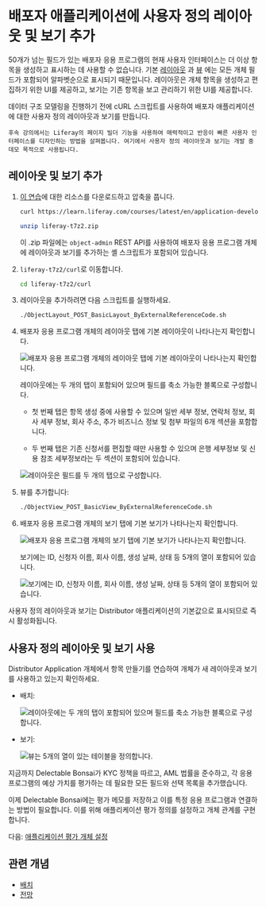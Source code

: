 # 배포자 애플리케이션에 사용자 정의 레이아웃 및 보기 추가

50개가 넘는 필드가 있는 배포자 응용 프로그램의 현재 사용자 인터페이스는 더 이상 항목을 생성하고 표시하는 데 사용할 수 없습니다. 기본 [레이아웃](https://learn.liferay.com/w/dxp/building-applications/objects/creating-and-managing-objects/layouts) 과 [뷰](https://learn.liferay.com/w/dxp/building-applications/objects/creating-and-managing-objects/views) 에는 모든 개체 필드가 포함되어 알파벳순으로 표시되기 때문입니다. 레이아웃은 개체 항목을 생성하고 편집하기 위한 UI를 제공하고, 보기는 기존 항목을 보고 관리하기 위한 UI를 제공합니다.

데이터 구조 모델링을 진행하기 전에 cURL 스크립트를 사용하여 배포자 애플리케이션에 대한 사용자 정의 레이아웃과 보기를 만듭니다.

```{note}
후속 강의에서는 Liferay의 페이지 빌더 기능을 사용하여 매력적이고 반응이 빠른 사용자 인터페이스를 디자인하는 방법을 살펴봅니다. 여기에서 사용자 정의 레이아웃과 보기는 개발 중 데모 목적으로 사용됩니다.
```

## 레이아웃 및 보기 추가

1. [이 연습](./liferay-t7z2.zip)에 대한 리소스를 다운로드하고 압축을 풉니다.

   ```bash
   curl https://learn.liferay.com/courses/latest/en/application-development/modeling-data-structures/liferay-t7z2.zip -O
   ```

   ```bash
   unzip liferay-t7z2.zip
   ```

   이 .zip 파일에는 `object-admin` REST API를 사용하여 배포자 응용 프로그램 개체에 레이아웃과 보기를 추가하는 셸 스크립트가 포함되어 있습니다.

1. `liferay-t7z2/curl`로 이동합니다.

   ```bash
   cd liferay-t7z2/curl
   ```

1. 레이아웃을 추가하려면 다음 스크립트를 실행하세요.

   ```bash
   ./ObjectLayout_POST_BasicLayout_ByExternalReferenceCode.sh
   ```

1. 배포자 응용 프로그램 개체의 레이아웃 탭에 기본 레이아웃이 나타나는지 확인합니다.

   ![배포자 응용 프로그램 개체의 레이아웃 탭에 기본 레이아웃이 나타나는지 확인합니다.](./adding-a-custom-layout-and-view-to-distributor-application/images/01.png)

   레이아웃에는 두 개의 탭이 포함되어 있으며 필드를 축소 가능한 블록으로 구성합니다.

   * 첫 번째 탭은 항목 생성 중에 사용할 수 있으며 일반 세부 정보, 연락처 정보, 회사 세부 정보, 회사 주소, 추가 비즈니스 정보 및 첨부 파일의 6개 섹션을 포함합니다.

   * 두 번째 탭은 기존 신청서를 편집할 때만 사용할 수 있으며 은행 세부정보 및 신용 참조 세부정보라는 두 섹션이 포함되어 있습니다.

   ![레이아웃은 필드를 두 개의 탭으로 구성합니다.](./adding-a-custom-layout-and-view-to-distributor-application/images/02.png)

1. 뷰를 추가합니다:

   ```bash
   ./ObjectView_POST_BasicView_ByExternalReferenceCode.sh
   ```

1. 배포자 응용 프로그램 개체의 보기 탭에 기본 보기가 나타나는지 확인합니다.

   ![배포자 응용 프로그램 개체의 보기 탭에 기본 보기가 나타나는지 확인합니다.](./adding-a-custom-layout-and-view-to-distributor-application/images/03.png)

   보기에는 ID, 신청자 이름, 회사 이름, 생성 날짜, 상태 등 5개의 열이 포함되어 있습니다.

   ![보기에는 ID, 신청자 이름, 회사 이름, 생성 날짜, 상태 등 5개의 열이 포함되어 있습니다.](./adding-a-custom-layout-and-view-to-distributor-application/images/04.png)

사용자 정의 레이아웃과 보기는 Distributor 애플리케이션의 기본값으로 표시되므로 즉시 활성화됩니다.

## 사용자 정의 레이아웃 및 보기 사용

Distributor Application 개체에서 항목 만들기를 연습하여 개체가 새 레이아웃과 보기를 사용하고 있는지 확인하세요.

* 배치:

   ![레이아웃에는 두 개의 탭이 포함되어 있으며 필드를 축소 가능한 블록으로 구성합니다.](./adding-a-custom-layout-and-view-to-distributor-application/images/05.png)

* 보기:

   ![뷰는 5개의 열이 있는 테이블을 정의합니다.](./adding-a-custom-layout-and-view-to-distributor-application/images/06.png)

지금까지 Delectable Bonsai가 KYC 정책을 따르고, AML 법률을 준수하고, 각 응용 프로그램의 예상 가치를 평가하는 데 필요한 모든 필드와 선택 목록을 추가했습니다.

이제 Delectable Bonsai에는 평가 메모를 저장하고 이를 특정 응용 프로그램과 연결하는 방법이 필요합니다. 이를 위해 애플리케이션 평가 정의를 설정하고 개체 관계를 구현합니다.

다음: [애플리케이션 평가 개체 설정](./setting-up-the-application-evaluation-object.md)

## 관련 개념

* [배치](https://learn.liferay.com/w/dxp/building-applications/objects/creating-and-managing-objects/layouts)
* [전망](https://learn.liferay.com/w/dxp/building-applications/objects/creating-and-managing-objects/views)
